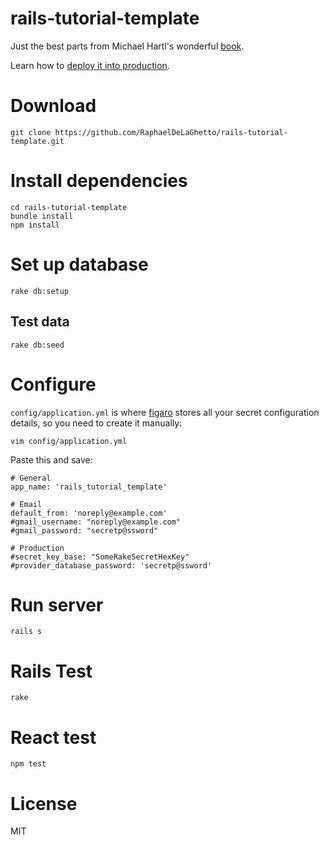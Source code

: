 # rails-tutorial-template

Just the best parts from Michael Hartl's wonderful [book](https://www.railstutorial.org/book).

Learn how to [deploy it into production](http://www.libertyseeds.ca/2015/03/31/Deploying-the-Rails-Tutorial-Sample-App/).

# Download

```
git clone https://github.com/RaphaelDeLaGhetto/rails-tutorial-template.git
```

# Install dependencies

```
cd rails-tutorial-template
bundle install
npm install
```

# Set up database

```
rake db:setup
```

## Test data

```
rake db:seed
```

# Configure

`config/application.yml` is where [figaro](https://github.com/laserlemon/figaro) stores all your secret configuration details, so you need to create it manually:

```
vim config/application.yml
```

Paste this and save:

```
# General
app_name: 'rails_tutorial_template'

# Email
default_from: 'noreply@example.com'
#gmail_username: "noreply@example.com"
#gmail_password: "secretp@ssword"

# Production
#secret_key_base: "SomeRakeSecretHexKey"
#provider_database_password: 'secretp@ssword'
```

# Run server

```
rails s
```

# Rails Test

```
rake
```

# React test

```
npm test
```


# License

MIT
